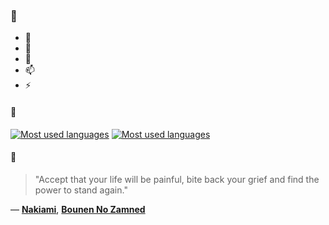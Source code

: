 ### 👋

- 🔭
- 🌱
- 💬
- 📫
- ⚡

#### 🧏

[![Most used languages](https://github-readme-stats-aynah.vercel.app/api/top-langs/?username=aynh&theme=solarized-dark&langs_count=6&layout=compact&hide_title=true)](https://github.com/anuraghazra/github-readme-stats#gh-dark-mode-only)
[![Most used languages](https://github-readme-stats-aynah.vercel.app/api/top-langs/?username=aynh&theme=solarized-light&langs_count=6&layout=compact&hide_title=true)](https://github.com/anuraghazra/github-readme-stats#gh-light-mode-only)

#### 💬

> "Accept that your life will be painful, bite back your grief and find the power to stand again."

&mdash; [**Nakiami**](https://myanimelist.net/character.php?q=Nakiami&cat=character), [**Bounen No Zamned**](https://myanimelist.net/search/all?q=Bounen%20No%20Zamned&cat=all)
